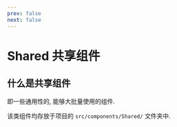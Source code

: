 ```yaml
---
prev: false
next: false
---
```


# Shared 共享组件

## 什么是共享组件

即一些通用性的, 能够大批量使用的组件.

该类组件均存放于项目的 `src/components/Shared/` 文件夹中.